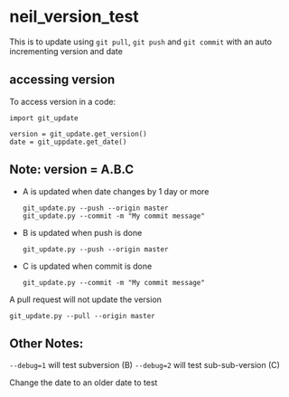 # neil_version_test

This is to update using `git pull`, `git push` and `git commit` with an auto incrementing version and date


## accessing version

To access version in a code:

```
import git_update

version = git_update.get_version()
date = git_uppdate.get_date()

```


## Note: version = A.B.C

- A is updated when date changes by 1 day or more
    ```
    git_update.py --push --origin master
    git_update.py --commit -m "My commit message"
    ```
- B is updated when push is done
    ```
    git_update.py --push --origin master
    ```
- C is updated when commit is done
    ```
    git_update.py --commit -m "My commit message"
    ```
    
A pull request will not update the version
```
git_update.py --pull --origin master
```

## Other Notes:
`--debug=1` will test subversion (B)
`--debug=2` will test sub-sub-version (C)

Change the date to an older date to test
